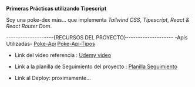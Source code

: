 

**Primeras Prácticas utilizando Tipescript**


Soy una poke-dex más... que implementa *Tailwind CSS*, *Tipescript*, *React & React Router Dom*. 


--------------------{RECURSOS DEL PROYECTO}--------------------
-Apis Utilizadas-
[Poke-Api](https://pokeapi.co/api/v2/pokemon?limit=10000&offset=0)
[Poke-Api-Tipos](https://pokeapi.co/api/v2/type)

- Link del video referencia : [Udemy video](https://www.udemy.com/course/crea-una-pokedex-con-reactjs-y-typescript/learn/lecture/35220952#overview)


- Link a la planilla de Seguimiento del proyecto : [Planilla Seguimiento](https://docs.google.com/spreadsheets/d/1yEB7ZZzKS9C22Gi69bSiKfGmcGKly_ZNrbMmsPxg1mM/edit#gid=345762592)

- Link al Deploy: proximamente... 
